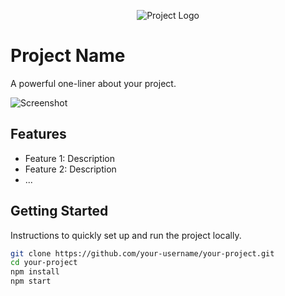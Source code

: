 <p align="center">
  <img src="project-logo.png" alt="Project Logo">
</p>

# Project Name

A powerful one-liner about your project.

![Screenshot](screenshot.png)

## Features

- Feature 1: Description
- Feature 2: Description
- ...

## Getting Started

Instructions to quickly set up and run the project locally.

```bash
git clone https://github.com/your-username/your-project.git
cd your-project
npm install
npm start
